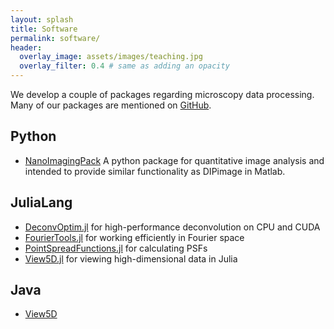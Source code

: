 ```yaml
---
layout: splash 
title: Software 
permalink: software/
header:
  overlay_image: assets/images/teaching.jpg
  overlay_filter: 0.4 # same as adding an opacity
---
```



We develop a couple of packages regarding microscopy data processing.
Many of our packages are mentioned on [GitHub](https://github.com/bionanoimaging).

## Python
* [NanoImagingPack]([https://github.com/bionanoimaging/View5D](https://gitlab.com/bionanoimaging/nanoimagingpack)) A python package for quantitative image analysis and intended to provide similar functionality as DIPimage in Matlab.

## JuliaLang
* [DeconvOptim.jl](https://github.com/roflmaostc/DeconvOptim.jl) for high-performance deconvolution on CPU and CUDA
* [FourierTools.jl](https://github.com/bionanoimaging/FourierTools.jl/) for working efficiently in Fourier space
* [PointSpreadFunctions.jl](https://github.com/RainerHeintzmann/PointSpreadFunctions.jl/) for calculating PSFs
* [View5D.jl](https://github.com/RainerHeintzmann/View5D.jl) for viewing high-dimensional data in Julia

## Java
* [View5D](https://github.com/bionanoimaging/View5D)
